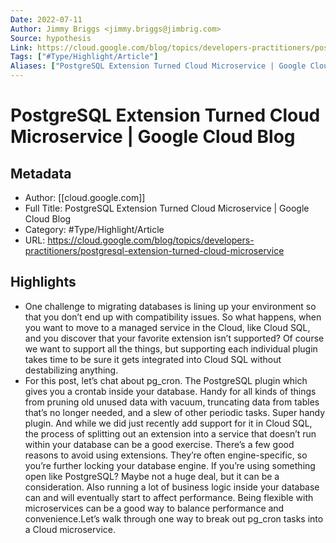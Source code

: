 ```yaml
---
Date: 2022-07-11
Author: Jimmy Briggs <jimmy.briggs@jimbrig.com>
Source: hypothesis
Link: https://cloud.google.com/blog/topics/developers-practitioners/postgresql-extension-turned-cloud-microservice
Tags: ["#Type/Highlight/Article"]
Aliases: ["PostgreSQL Extension Turned Cloud Microservice | Google Cloud Blog", "PostgreSQL Extension Turned Cloud Microservice | Google Cloud Blog"]
---
```

# PostgreSQL Extension Turned Cloud Microservice | Google Cloud Blog

## Metadata
- Author: [[cloud.google.com]]
- Full Title: PostgreSQL Extension Turned Cloud Microservice | Google Cloud Blog
- Category: #Type/Highlight/Article
- URL: https://cloud.google.com/blog/topics/developers-practitioners/postgresql-extension-turned-cloud-microservice

## Highlights
- One challenge to migrating databases is lining up your environment so that you don’t end up with compatibility issues. So what happens, when you want to move to a managed service in the Cloud, like Cloud SQL, and you discover that your favorite extension isn’t supported? Of course we want to support all the things, but supporting each individual plugin takes time to be sure it gets integrated into Cloud SQL without destabilizing anything.
- For this post, let’s chat about pg_cron. The PostgreSQL plugin which gives you a crontab inside your database. Handy for all kinds of things from pruning old unused data with vacuum, truncating data from tables that’s no longer needed, and a slew of other periodic tasks. Super handy plugin. And while we did just recently add support for it in Cloud SQL, the process of splitting out an extension into a service that doesn’t run within your database can be a good exercise. There’s a few good reasons to avoid using extensions. They’re often engine-specific, so you’re further locking your database engine. If you’re using something open like PostgreSQL? Maybe not a huge deal, but it can be a consideration. Also running a lot of business logic inside your database can and will eventually start to affect performance. Being flexible with microservices can be a good way to balance performance and convenience.Let’s walk through one way to break out pg_cron tasks into a Cloud microservice.
